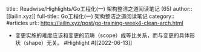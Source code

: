 title:: Readwise/Highlights/Go工程化(一) 架构整洁之道阅读笔记 (65)
author:: [[lailin.xyz]]
full-title:: Go工程化(一) 架构整洁之道阅读笔记
category:: #articles
url:: https://lailin.xyz/post/go-training-week4-clean-arch.html

- 变更实施的难度应该和变更的范畴（scope）成等比关系，而与变更的具体形状（shape）无关。 #Highlight #[[2022-06-13]]